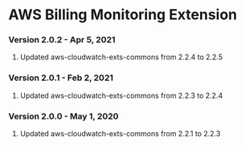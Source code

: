 # AWS Billing Monitoring Extension

### Version 2.0.2 - Apr 5, 2021
1. Updated aws-cloudwatch-exts-commons from 2.2.4 to 2.2.5

### Version 2.0.1 - Feb 2, 2021
1. Updated aws-cloudwatch-exts-commons from 2.2.3 to 2.2.4

### Version 2.0.0 - May 1, 2020
1. Updated aws-cloudwatch-exts-commons from 2.2.1 to 2.2.3

